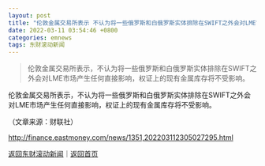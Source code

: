 ```yaml
---
layout: post
title: "伦敦金属交易所表示 不认为将一些俄罗斯和白俄罗斯实体排除在SWIFT之外会对LME市场产生任何直接影响"
date: 2022-03-11 03:54:46 +0800
categories: emnews
tags: 东财滚动新闻
---
```

> 伦敦金属交易所表示，不认为将一些俄罗斯和白俄罗斯实体排除在SWIFT之外会对LME市场产生任何直接影响，权证上的现有金属库存将不受影响。

<p>伦敦金属交易所表示，不认为将一些俄罗斯和白俄罗斯实体排除在SWIFT之外会对LME市场产生任何直接影响，权证上的现有金属库存将不受影响。</p><p class="em_media">（文章来源：财联社）</p>

<http://finance.eastmoney.com/news/1351,202203112305027295.html>

[返回东财滚动新闻](//finews.withounder.com/emnews/)｜[返回首页](//finews.withounder.com/)